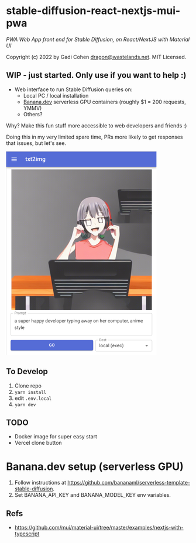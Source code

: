 # stable-diffusion-react-nextjs-mui-pwa

_PWA Web App front end for Stable Diffusion, on React/NextJS with Material UI_

Copyright (c) 2022 by Gadi Cohen <dragon@wastelands.net>. MIT Licensed.

## WIP - just started. Only use if you want to help :)

- Web interface to run Stable Diffusion queries on:
  - Local PC / local installation
  - [Banana.dev](https://banana.dev) serverless GPU containers (roughly $1 = 200 requests, YMMV)
  - Others?

Why? Make this fun stuff more accessible to web developers and friends :)

Doing this in my very limited spare time, PRs more likely to get responses that issues, but let's see.

![a super happy developer typing away on her computer, anime style](./docs/img/cover.png)

## To Develop

1. Clone repo
1. `yarn install`
1. edit `.env.local`
1. `yarn dev`

## TODO

- Docker image for super easy start
- Vercel clone button

# Banana.dev setup (serverless GPU)

1. Follow instructions at https://github.com/bananaml/serverless-template-stable-diffusion.
2. Set BANANA_API_KEY and BANANA_MODEL_KEY env variables.

## Refs

- https://github.com/mui/material-ui/tree/master/examples/nextjs-with-typescript
